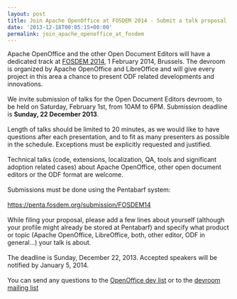 ```yaml
---
layout: post
title: Join Apache OpenOffice at FOSDEM 2014 - Submit a talk proposal
date: '2013-12-18T00:05:15+00:00'
permalink: join_apache_openoffice_at_fosdem
---
```

Apache OpenOffice and the other Open Document Editors will have a dedicated track at <a href="https://fosdem.org/2014/">FOSDEM 2014</a>, 1 February 2014, Brussels. The devroom is organized by Apache OpenOffice and LibreOffice and will give every project in this area a chance to present ODF related developments and innovations.<br /><br />We invite submission of talks for the Open Document Editors devroom, to be held on Saturday, February 1st, from 10AM to 6PM. Submission deadline is <b>Sunday, 22 December 2013</b>.<br /><br />Length of talks should be limited to 20 minutes, as we would like to have questions after each presentation, and to fit as many presenters as possible in the schedule. Exceptions must be explicitly requested and justified.<br /><br />Technical talks (code, extensions, localization, QA, tools and significant adoption related cases) about Apache OpenOffice, other open document editors or the ODF format are welcome.<br /><br />Submissions must be done using the Pentabarf system:<br /><br /><a href="https://penta.fosdem.org/submission/FOSDEM14">https://penta.fosdem.org/submission/FOSDEM14</a><br /><br />While filing your proposal, please add a few lines about yourself (although your profile might already be stored at Pentabarf) and specify what product or topic (Apache OpenOffice, LibreOffice, both, other editor, ODF in general...) your talk is about.<br /><br />The deadline is Sunday, December 22, 2013. Accepted speakers will be notified by January 5, 2014.<br /><br />You can send any questions to the <a href="http://openoffice.apache.org/mailing-lists.html#development-mailing-list-public">OpenOffice dev list</a> or to the <a href="https://lists.fosdem.org/mailman/listinfo/office-devroom">devroom mailing list</a> <br />
